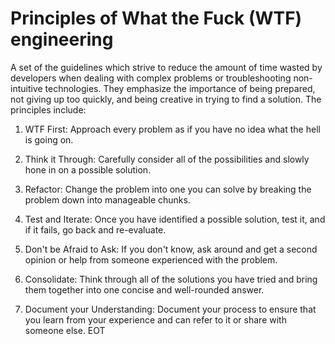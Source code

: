 # Principles of What the Fuck (WTF) engineering

A set of the guidelines which strive to reduce the amount of time wasted by developers when dealing with complex problems or troubleshooting non-intuitive technologies. They emphasize the importance of being prepared, not giving up too quickly, and being creative in trying to find a solution. The principles include:

1. WTF First: Approach every problem as if you have no idea what the hell is going on.

2. Think it Through: Carefully consider all of the possibilities and slowly hone in on a possible solution.

3. Refactor: Change the problem into one you can solve by breaking the problem down into manageable chunks.

4. Test and Iterate: Once you have identified a possible solution, test it, and if it fails, go back and re-evaluate.

5. Don't be Afraid to Ask: If you don't know, ask around and get a second opinion or help from someone experienced with the problem.

6. Consolidate: Think through all of the solutions you have tried and bring them together into one concise and well-rounded answer.

7. Document your Understanding: Document your process to ensure that you learn from your experience and can refer to it or share with someone else.
EOT
